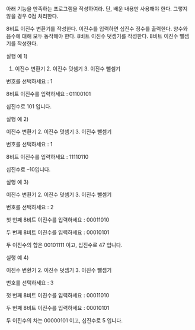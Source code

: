 아래 기능을 만족하는 프로그램을 작성하여라. 단, 배운 내용만 사용해야 한다. 그렇지 않을 경우 0점 처리한다.

 
8비트 이진수 변환기를 작성한다. 이진수를 입력하면 십진수 정수를 출력한다. 양수와 음수에 대해 모두 동작해야 한다.
8비트 이진수 덧셈기를 작성한다.
8비트 이진수 뺄셈기를 작성한다.
 

 

실행 예 1)

 

1. 이진수 변환기     2. 이진수 덧셈기     3. 이진수 뺄셈기

 

번호를 선택하세요 : 1

8비트 이진수를 입력하세요 : 01100101

십진수로 101 입니다.

 

 

실행 예 2)

 

이진수 변환기     2. 이진수 덧셈기     3. 이진수 뺄셈기
 

번호를 선택하세요 : 1

8비트 이진수를 입력하세요 : 11110110

십진수로 –10입니다.

 

 

실행 예 3)

 

이진수 변환기     2. 이진수 덧셈기     3. 이진수 뺄셈기
 

번호를 선택하세요 : 2

첫 번째 8비트 이진수를 입력하세요 : 00011010

두 번째 8비트 이진수를 입력하세요 : 00010101

두 이진수의 합은 00101111 이고, 십진수로 47 입니다.

 

 

 

실행 예 4)

 

이진수 변환기     2. 이진수 덧셈기     3. 이진수 뺄셈기
 

번호를 선택하세요 : 3

첫 번째 8비트 이진수를 입력하세요 : 00011010

두 번째 8비트 이진수를 입력하세요 : 00010101

두 이진수의 차는 00000101 이고, 십진수로 5 입니다.
